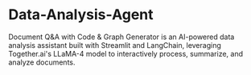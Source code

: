 # Data-Analysis-Agent
Document Q&amp;A with Code &amp; Graph Generator is an AI-powered data analysis assistant built with Streamlit and LangChain, leveraging Together.ai's LLaMA-4 model to interactively process, summarize, and analyze documents.

